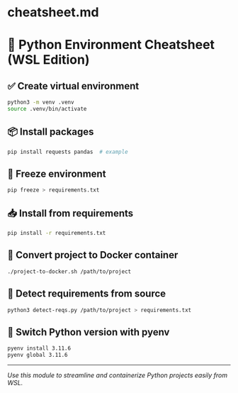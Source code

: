 # cheatsheet.md
# 🧪 Python Environment Cheatsheet (WSL Edition)

## ✅ Create virtual environment
```bash
python3 -m venv .venv
source .venv/bin/activate
```

## 📦 Install packages
```bash
pip install requests pandas  # example
```

## 🧾 Freeze environment
```bash
pip freeze > requirements.txt
```

## 📥 Install from requirements
```bash
pip install -r requirements.txt
```

## 🐳 Convert project to Docker container
```bash
./project-to-docker.sh /path/to/project
```

## 🧠 Detect requirements from source
```bash
python3 detect-reqs.py /path/to/project > requirements.txt
```

## 🔁 Switch Python version with pyenv
```bash
pyenv install 3.11.6
pyenv global 3.11.6
```

---

*Use this module to streamline and containerize Python projects easily from WSL.*